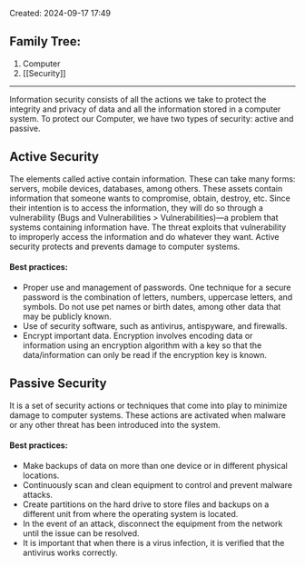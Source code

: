 Created: 2024-09-17 17:49
## Family Tree:
1. Computer
2. [[Security]]
-- -
Information security consists of all the actions we take to protect the integrity and privacy of data and all the information stored in a computer system. To protect our Computer, we have two types of security: active and passive.
## Active Security
The elements called active contain information. These can take many forms: servers, mobile devices, databases, among others. These assets contain information that someone wants to compromise, obtain, destroy, etc. Since their intention is to access the information, they will do so through a vulnerability (Bugs and Vulnerabilities > Vulnerabilities)—a problem that systems containing information have. The threat exploits that vulnerability to improperly access the information and do whatever they want. Active security protects and prevents damage to computer systems.
#### Best practices:
- Proper use and management of passwords. One technique for a secure password is the combination of letters, numbers, uppercase letters, and symbols. Do not use pet names or birth dates, among other data that may be publicly known.
- Use of security software, such as antivirus, antispyware, and firewalls.
- Encrypt important data. Encryption involves encoding data or information using an encryption algorithm with a key so that the data/information can only be read if the encryption key is known.
## Passive Security
It is a set of security actions or techniques that come into play to minimize damage to computer systems. These actions are activated when malware or any other threat has been introduced into the system.
#### Best practices:
- Make backups of data on more than one device or in different physical locations.
- Continuously scan and clean equipment to control and prevent malware attacks.
- Create partitions on the hard drive to store files and backups on a different unit from where the operating system is located.
- In the event of an attack, disconnect the equipment from the network until the issue can be resolved. 
- It is important that when there is a virus infection, it is verified that the antivirus works correctly.